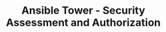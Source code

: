 ---
permalink: /product-documents/ansible-tower/nist-800-53/ca/
layout: control_response
title: Ansible Tower - Security Assessment and Authorization
category: Product Documents
lead: |
  Control responses for NIST 800-53 rev4.
subnav:
  data: components.ansible-tower.policies.CA-Security_Assessment_and_Authorization.component
  href: ['#%', control_key]
  text: control_key
product_info:
  name: Ansible Tower
  opencontrol_component: ansible-tower
  control_family: CA-Security_Assessment_and_Authorization
---